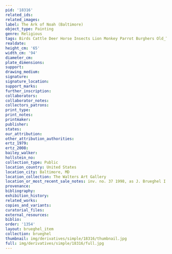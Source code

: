 ```yaml
---
pid: '18316'
related_ids: 
related_images: 
label: The Ark of Noah (Baltimore)
object_type: Painting
genre: Religious
tags: Birds Cattle Deer Horse Insects Lion Monkey Parrot Burghers Old_Testament Paradise
realdate: 
height_cm: '65'
width_cm: '94'
diameter_cm: 
plate_dimensions: 
support: 
drawing_medium: 
signature: 
signature_location: 
support_marks: 
further_inscription: 
collaborators: 
collaborator_notes: 
collectors_patrons: 
print_type: 
print_notes: 
printmaker: 
publisher: 
states: 
our_attribution: 
other_attribution_authorities: 
ertz_1979: 
ertz_2008: 
bailey_walker: 
hollstein_no: 
collection_type: Public
location_country: United States
location_city: Baltimore, MD
location_collection: The Walters Art Gallery
location_or_most_recent_sale_notes: inv. no. 37 1998, as J. Brueghel I
provenance: 
bibliography: 
exhibition_history: 
related_works: 
copies_and_variants: 
curatorial_files: 
external_resources: 
biblio: 
order: '1354'
layout: brueghel_item
collection: brueghel
thumbnail: img/derivatives/simple/18316/thumbnail.jpg
full: img/derivatives/simple/18316/full.jpg
---
```


